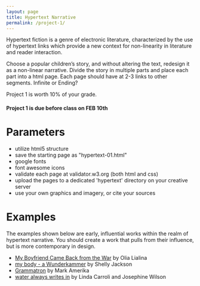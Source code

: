```yaml
---
layout: page
title: Hypertext Narrative
permalink: /project-1/
---
```


Hypertext fiction is a genre of electronic literature, characterized by the use of hypertext links which provide a new context for non-linearity in literature and reader interaction. 

Choose a popular children’s story, and without altering the text, redesign it as a non-linear narrative. Divide the story in multiple parts and place each part into a html page. Each page should have at 2-3 links to other segments. Infinite or Ending?

Project 1 is worth 10% of your grade.

####  **Project 1 is due before class on FEB 10th**

# Parameters
+ utilize html5 structure
+ save the starting page as "hypertext-01.html"
+ google fonts
+ font awesome icons
+ validate each page at validator.w3.org (both html and css)
+ upload the pages to a dedicated 'hypertext' directory on your creative server
+ use your own graphics and imagery, or cite your sources

# Examples
The examples shown below are early, influential works within the realm of hypertext narrative. You should create a work that pulls from their influence, but is more contemporary in design.

+ [My Boyfriend Came Back from the War](http://www.teleportacia.org/war/) by Olia Lialina
+ [my body - a Wunderkammer](http://collection.eliterature.org/1/works/jackson__my_body_a_wunderkammer.html) by Shelly Jackson
+ [Grammatron](http://www.grammatron.com/gtronbeta/Abe_Golam_907.html) by Mark Amerika
+ [water always writes in](http://ensemble.va.com.au/water/) by Linda Carroli and Josephine Wilson
